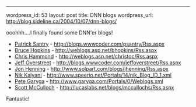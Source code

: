 --- 
wordpress_id: 53
layout: post
title: DNN blogs
wordpress_url: http://blog.sideline.ca/2004/10/07/dnn-blogs/

<p>ooohhh....I finally found some DNN'er blogs!</p><ul><li><a href="http://blogs.wwwcoder.com/psantry/">Patrick Santry</a> - <a href="http://blogs.wwwcoder.com/psantry/Rss.aspx">http://blogs.wwwcoder.com/psantry/Rss.aspx</a><a href="http://blogs.wwwcoder.com/psantry/"></a></li><li><a href="http://weblogs.asp.net/bhopkins/">Bruce Hopkins</a> - <a href="http://weblogs.asp.net/bhopkins/Rss.aspx">http://weblogs.asp.net/bhopkins/Rss.aspx</a></li><li><a href="http://weblogs.asp.net/christoc/">Chris Hammond</a> - <a href="http://weblogs.asp.net/christoc/Rss.aspx">http://weblogs.asp.net/christoc/Rss.aspx</a></li><li><a href="http://blogs.wwwcoder.com/jeffoverstreet/">Jeff Overstreet</a> - <a href="http://blogs.wwwcoder.com/jeffoverstreet/Rss.aspx">http://blogs.wwwcoder.com/jeffoverstreet/Rss.aspx</a></li><li><a href="http://www.solpart.com/blogs/jhenning/">Jon Henning</a> - <a href="http://www.solpart.com/blogs/jhenning/Rss.aspx">http://www.solpart.com/blogs/jhenning/Rss.aspx</a></li><li><a href="http://www.speerio.net/Default.aspx'tabid=664&amp;amp;feed=http%3a%2f%2fwww.speerio.net%2fPortals%2f14%2fnik_Blog_ID_1.xml&amp;amp;scope=2">Nik Kalyani</a> - <a href="http://www.speerio.net/Portals/14/nik_Blog_ID_1.xml">http://www.speerio.net/Portals/14/nik_Blog_ID_1.xml</a></li><li><a href="http://www.garyga.com/Default.aspx'tabid=78">Pete Garyga</a> - <a href="http://www.garyga.com/Portals/0/Weblogs.xml">http://www.garyga.com/Portals/0/Weblogs.xml</a></li><li><a href="http://lucaslabs.net/blogs/mccullochs/">Scott McCulloch</a> - <a href="http://lucaslabs.net/blogs/mccullochs/Rss.aspx">http://lucaslabs.net/blogs/mccullochs/Rss.aspx</a></li></ul><p>Fantastic!</p>
